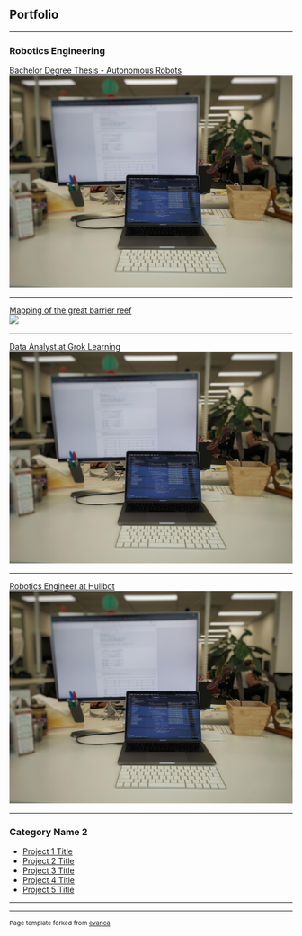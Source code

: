 ## Portfolio

---

### Robotics Engineering

[Bachelor Degree Thesis - Autonomous Robots](/sample_page)  
<img src="images/dummy_thumbnail.jpeg?raw=true"/>

---
[Mapping of the great barrier reef](/pdf/sample_presentation.pdf)  
<img src="images/the_final_countdown.gif?raw=true"/>

---
[Data Analyst at Grok Learning](http://example.com/)  
<img src="images/dummy_thumbnail.jpeg?raw=true"/>

---
[Robotics Engineer at Hullbot](http://example.com/)  
<img src="images/dummy_thumbnail.jpeg?raw=true"/>

---


### Category Name 2

- [Project 1 Title](http://example.com/)
- [Project 2 Title](http://example.com/)
- [Project 3 Title](http://example.com/)
- [Project 4 Title](http://example.com/)
- [Project 5 Title](http://example.com/)

---




---
<p style="font-size:11px">Page template forked from <a href="https://github.com/evanca/quick-portfolio">evanca</a></p>
<!-- Remove above link if you don't want to attibute -->

